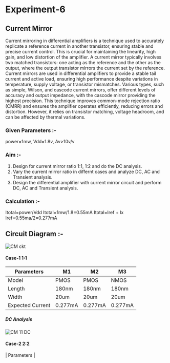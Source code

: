 # Experiment-6
## Current Mirror
Current mirroring in differential amplifiers is a technique used to accurately replicate a reference current in another transistor, ensuring stable and precise current control. This is crucial for maintaining the linearity, high gain, and low distortion of the amplifier. A current mirror typically involves two matched transistors: one acting as the reference and the other as the output, where the output transistor mirrors the current set by the reference. Current mirrors are used in differential amplifiers to provide a stable tail current and active load, ensuring high performance despite variations in temperature, supply voltage, or transistor mismatches. Various types, such as simple, Wilson, and cascode current mirrors, offer different levels of accuracy and output impedance, with the cascode mirror providing the highest precision. This technique improves common-mode rejection ratio (CMRR) and ensures the amplifier operates efficiently, reducing errors and distortion. However, it relies on transistor matching, voltage headroom, and can be affected by thermal variations.

### Given Parameters :-
power=1mw, Vdd=1.8v, Av>10v/v
### Aim :-
1. Design for current mirror ratio 1:1, 1:2 and do the DC analysis.
2. Vary the current mirror ratio in differnt cases and analyze DC, AC and Transient analysis.
3. Design the differential amplifier with current mirror circuit and perform DC, AC and Transient analysis.

### Calculation :-

Itotal=power/Vdd
Itotal=1mw/1.8=0.55mA
Itotal=Iref + Ix
Iref=0.55ma/2=0.277mA

## Circuit Diagram :-

![CM ckt](https://github.com/user-attachments/assets/88a34dcf-90f5-474a-a6de-2aa47ed16d45)

#### Case-1 1:1
| Parameters | M1 | M2| M3 |
|------------|----|---|----|
| Model      |PMOS | PMOS | NMOS |
| Length      | 180nm | 180nm |180nm |
| Width      | 20um | 20um |20um |
| Expected Current | 0.277mA |0.277mA | 0.277mA |

##### DC Analysis

![CM 11 DC](https://github.com/user-attachments/assets/c8d182d2-2a26-4010-ad27-3d6aa4f5dcfa)

#### Case-2 2:2
| Parameters | 



